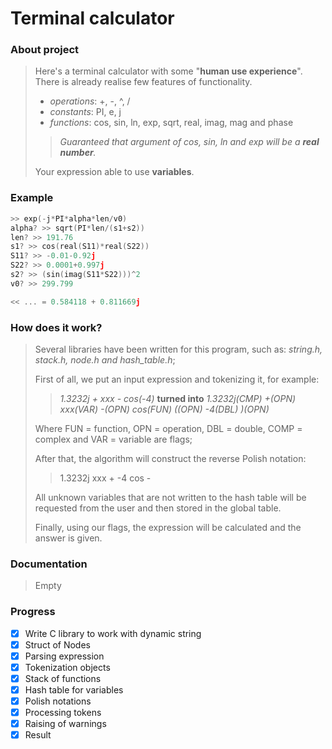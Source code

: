 # Terminal calculator

### About project

> Here's a terminal calculator with some "__human 
> use experience__". There is already realise few features of functionality.   
> - *operations*: +, -, ^, /
> - *constants*: PI, e, j
> - *functions*: cos, sin, ln, exp, sqrt, real, imag, mag and phase
>
> > *Guaranteed that argument of cos, sin, ln and exp will be a **real number**.*
>
> Your expression able to use **variables**.

### Example

```c
>> exp(-j*PI*alpha*len/v0)
alpha? >> sqrt(PI*len/(s1+s2))
len? >> 191.76
s1? >> cos(real(S11)*real(S22))
S11? >> -0.01-0.92j
S22? >> 0.0001+0.997j
s2? >> (sin(imag(S11*S22)))^2
v0? >> 299.799

<< ... = 0.584118 + 0.811669j
```

### How does it work?
> Several libraries have been written for this program, such as:
> _string.h, stack.h, node.h and hash_table.h_;
> 
> First of all, we put an input expression and tokenizing it, for example:
> 
> >_1.3232j + xxx - cos(-4)_ __turned into__ _1.3232j(CMP)
> +(OPN) xxx(VAR) -(OPN) cos(FUN) ((OPN) -4(DBL) )(OPN)_
>
> Where FUN = function, OPN = operation, DBL = double, COMP = complex
> and VAR = variable are flags;
>
> After that, the algorithm will construct the reverse Polish notation:
> >1.3232j xxx + -4 cos -
>
> All unknown variables that are not written to the hash table 
> will be requested from the user and then stored in the global table.
> 
> Finally, using our flags, the expression will be calculated
> and the answer is given.

### Documentation
> Empty

### Progress

- [x] Write C library to work with dynamic string
- [x] Struct of Nodes
- [x] Parsing expression
- [x] Tokenization objects
- [x] Stack of functions
- [x] Hash table for variables
- [x] Polish notations
- [x] Processing tokens
- [x] Raising of warnings
- [x] Result
